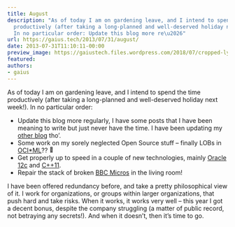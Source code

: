 ```yaml
---
title: August
description: "As of today I am on gardening leave, and I intend to spend the time
  productively (after taking a long-planned and well-deserved holiday next week!).
  In no particular order: Update this blog more re\u2026"
url: https://gaius.tech/2013/07/31/august/
date: 2013-07-31T11:10:11-00:00
preview_image: https://gaiustech.files.wordpress.com/2018/07/cropped-lynx.jpg?w=180
featured:
authors:
- gaius
---
```


<p>As of today I am on gardening leave, and I intend to spend the time productively (after taking a long-planned and well-deserved holiday next week!). In no particular order:</p>
<ul>
<li>Update this blog more regularly, I have some posts that I have been meaning to write but just never have the time. I have been updating my <a href="http://gaiusdive.wordpress.com/">other blog</a> tho&rsquo;.</li>
<li>Some work on my sorely neglected Open Source stuff &ndash; finally LOBs in <a href="http://gaiustech.github.io/ociml/">OCI*ML</a>?? <img src="https://s0.wp.com/wp-content/mu-plugins/wpcom-smileys/twemoji/2/72x72/1f642.png" alt="&#128578;" class="wp-smiley" style="height: 1em; max-height: 1em;"/></li>
<li>Get properly up to speed in a couple of new technologies, mainly <a href="https://gaiustech.wordpress.com/2013/06/27/howto-install-oracle-12c-on-debian-wheezy/">Oracle 12c</a> and <a href="http://www.stroustrup.com/C++11FAQ.html">C++11</a>.</li>
<li>Repair the stack of broken <a href="http://www.nesta.org.uk/areas_of_work/creative_economy/assets/features/bbc_micro">BBC Micros</a> in the living room!</li>
</ul>
<p>I have been offered redundancy before, and take a pretty philosophical view of it. I work for organizations, or groups within larger organizations, that push hard and take risks. When it works, it works very well &ndash; this year I got a decent bonus, despite the company struggling (a matter of public record, not betraying any secrets!). And when it doesn&rsquo;t, then it&rsquo;s time to go.</p>

